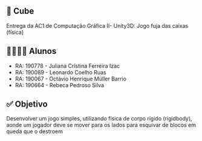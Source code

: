 ## 🧊 Cube
Entrega da AC1 de Computação Gráfica II- Unity3D: Jogo fuja das caixas (física)

## 👨‍👨‍👧‍👧 Alunos
- RA: 190778 - Juliana Cristina Ferreira Izac
- RA: 190089 - Leonardo Coelho Ruas
- RA: 190067 - Octávio Henrique Müller Barrio
- RA: 190664 - Rebeca Pedroso Silva

## ✅ Objetivo
Desenvolver um jogo simples, utilizando física de corpo rígido (rigidbody), aonde um jogador deve 
se mover para os lados para esquivar de blocos em queda que o destroem